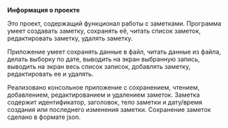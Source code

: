**Информация о проекте**

Это проект, содержащий функционал работы с заметками.
Программа умеет создавать заметку, сохранять её, читать список заметок, 
редактировать заметку, удалять заметку.

Приложение умеет сохранять данные в файл, читать данные из файла, 
делать выборку по дате, выводить на экран выбранную запись, 
выводить на экран весь список записок, добавлять заметку, редактировать ее и удалять.

Реализовано консольное приложение с сохранением, чтением, 
добавлением, редактированием и удалением заметок. Заметка 
содержит идентификатор, заголовок, тело заметки и дату/время создания 
или последнего изменения заметки. Сохранение заметок сделано в формате json.
